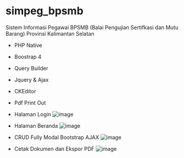 # simpeg_bpsmb
Sistem Informasi Pegawai BPSMB (Balai Pengujian Sertifkasi dan Mutu Barang) Provinsi Kalimantan Selatan
- PHP Native
- Boostrap 4
- Query Builder
- Jquery & Ajax
- CKEditor
- Pdf Print Out



- Halaman Login
![image](https://user-images.githubusercontent.com/32360091/109744976-2b228100-7c0e-11eb-9438-5cc89ea2e271.png)

- Halaman Beranda
![image](https://user-images.githubusercontent.com/32360091/109746238-0cbd8500-7c10-11eb-85b6-3d8484047afc.png)

- CRUD Fully Modal Bootstrap AJAX
![image](https://user-images.githubusercontent.com/32360091/109746621-a4bb6e80-7c10-11eb-815e-d3ff13c067a8.png)

- Cetak Dokumen dan Ekspor PDF
![image](https://user-images.githubusercontent.com/32360091/109746745-dc2a1b00-7c10-11eb-9c9d-e2adf73d570f.png)
